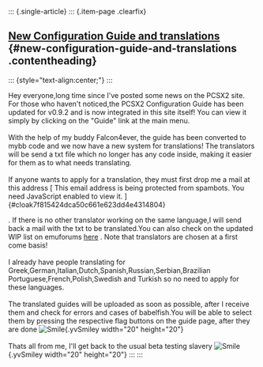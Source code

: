 ::: {.single-article}
::: {.item-page .clearfix}
## [New Configuration Guide and translations](/154-new-configuration-guide-and-translations.html) {#new-configuration-guide-and-translations .contentheading}

::: {style="text-align:center;"}
:::

Hey everyone,long time since I\'ve posted some news on the PCSX2 site.
For those who haven\'t noticed,the PCSX2 Configuration Guide has been
updated for v0.9.2 and is now integrated in this site itself! You can
view it simply by clicking on the \"Guide\" link at the main menu.\
\
With the help of my buddy Falcon4ever, the guide has been converted to
mybb code and we now have a new system for translations! The translators
will be send a txt file which no longer has any code inside, making it
easier for them as to what needs translating.\
\
If anyone wants to apply for a translation, they must first drop me a
mail at this address [ This email address is being protected from
spambots. You need JavaScript enabled to view it.
]{#cloak7f815424dca50c661e623dd4e4314804}

. If there is no other translator working on the same language,I will
send back a mail with the txt to be translated.You can also check on the
updated WIP list on emuforums
[here](http://forums.ngemu.com/pcsx2-official-forum/58506-pcsx2-configuration-guide.html)
. Note that translators are chosen at a first come basis!\
\
I already have people translating for
Greek,German,Italian,Dutch,Spanish,Russian,Serbian,Brazilian
Portuguese,French,Polish,Swedish and Turkish so no need to apply for
these languages.\
\
The translated guides will be uploaded as soon as possible, after I
receive them and check for errors and cases of babelfish.You will be
able to select them by pressing the respective flag buttons on the guide
page, after they are done
![Smile](https://pcsx2.net/images/stories/frontend/smilies/smile.gif){.yvSmiley
width="20" height="20"}\
\
Thats all from me, I\'ll get back to the usual beta testing slavery
![Smile](https://pcsx2.net/images/stories/frontend/smilies/smile.gif){.yvSmiley
width="20" height="20"}
:::
:::

